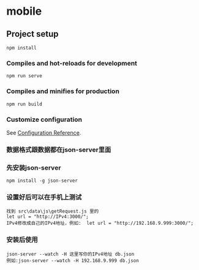 # mobile

## Project setup
```
npm install
```

### Compiles and hot-reloads for development
```
npm run serve
```

### Compiles and minifies for production
```
npm run build
```

### Customize configuration
See [Configuration Reference](https://cli.vuejs.org/config/).

### 数据格式跟数据都在json-server里面
### 先安装json-server
```
npm install -g json-server
```

### 设置好后可以在手机上测试
```
找到 src\data\js\getRequest.js 里的 
let url = "http://IPv4:3000/"; 
IPv4修改成自己的IPv4地址，例如:  let url = "http://192.168.9.999:3000/";
```

### 安装后使用
```
json-server --watch -H 这里写你的IPv4地址 db.json
例如:json-server --watch -H 192.168.9.999 db.json
```
